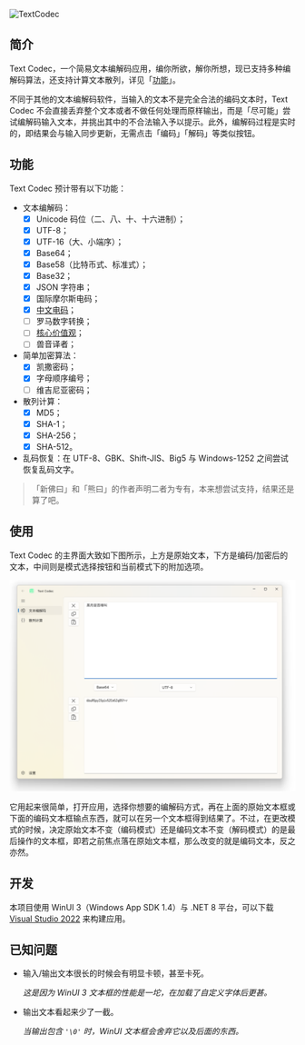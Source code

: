 ![TextCodec](https://socialify.git.ci/Wenti-D/TextCodec/image?description=1&font=Inter&issues=1&language=1&logo=https%3A%2F%2Fgithub.com%2FWenti-D%2FTextCodec%2Fraw%2Fmain%2FTextCodec%2FResources%2FTextCodecLogo.svg&name=1&owner=1&pattern=Circuit%20Board&stargazers=1&theme=Auto)

## 简介

Text Codec，一个简易文本编解码应用，编你所欲，解你所想，现已支持多种编解码算法，还支持计算文本散列，详见「[功能](#功能)」。

不同于其他的文本编解码软件，当输入的文本不是完全合法的编码文本时，Text Codec 不会直接丢弃整个文本或者不做任何处理而原样输出，而是「尽可能」尝试编解码输入文本，并挑出其中的不合法输入予以提示。此外，编解码过程是实时的，即结果会与输入同步更新，无需点击「编码」「解码」等类似按钮。

## 功能

Text Codec 预计带有以下功能：

- 文本编解码：
  - [x] Unicode 码位（二、八、十、十六进制）；
  - [x] UTF-8；
  - [x] UTF-16（大、小端序）；
  - [x] Base64；
  - [x] Base58（比特币式、标准式）；
  - [x] Base32；
  - [x] JSON 字符串；
  - [x] 国际摩尔斯电码；
  - [x] [中文电码](https://zh.wiktionary.org/wiki/Appendix:%E4%B8%AD%E6%96%87%E7%94%B5%E7%A0%81/%E4%B8%AD%E5%9B%BD%E5%A4%A7%E9%99%861983)；
  - [ ] 罗马数字转换；
  - [ ] [核心价值观](https://github.com/sym233/core-values-encoder)；
  - [ ] 兽音译者；
- 简单加密算法：
  - [x] 凯撒密码；
  - [x] 字母顺序编号；
  - [ ] 维吉尼亚密码；
- 散列计算：
  - [x] MD5；
  - [x] SHA-1；
  - [x] SHA-256；
  - [x] SHA-512。
- 乱码恢复：在 UTF-8、GBK、Shift-JIS、Big5 与 Windows-1252 之间尝试恢复乱码文字。

> 「新佛曰」和「熊曰」的作者声明二者为专有，本来想尝试支持，结果还是算了吧。

## 使用

Text Codec 的主界面大致如下图所示，上方是原始文本，下方是编码/加密后的文本，中间则是模式选择按钮和当前模式下的附加选项。

![UI](ReadmeAssets/UI.png)

它用起来很简单，打开应用，选择你想要的编解码方式，再在上面的原始文本框或下面的编码文本框输点东西，就可以在另一个文本框得到结果了。不过，在更改模式的时候，决定原始文本不变（编码模式）还是编码文本不变（解码模式）的是最后操作的文本框，即若之前焦点落在原始文本框，那么改变的就是编码文本，反之亦然。

## 开发

本项目使用 WinUI 3（Windows App SDK 1.4）与 .NET 8 平台，可以下载 [Visual Studio 2022](https://visualstudio.microsoft.com/) 来构建应用。

## 已知问题

- 输入/输出文本很长的时候会有明显卡顿，甚至卡死。
  
  *这是因为 WinUI 3 文本框的性能是一坨，在加载了自定义字体后更甚。*

- 输出文本看起来少了一截。

  *当输出包含 `'\0'` 时，WinUI 文本框会舍弃它以及后面的东西。*
